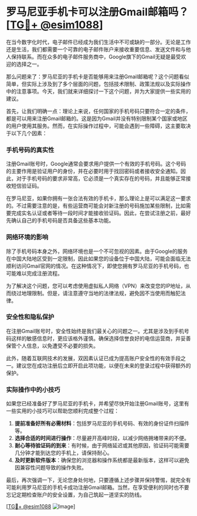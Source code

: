 # 罗马尼亚手机卡可以注册Gmail邮箱吗？[[TG💪+ @esim1088](https://t.me/s/esim1088)]

在当今数字化时代，电子邮件已经成为我们生活中不可或缺的一部分。无论是工作还是生活，我们都需要一个可靠的电子邮件账户来接收重要信息、发送文件和与他人保持联系。而在众多的电子邮件服务商中，Google旗下的Gmail无疑是最受欢迎的选择之一。

那么问题来了：罗马尼亚的手机卡是否能够用来注册Gmail邮箱呢？这个问题看似简单，但实际上涉及到了多个层面的问题，包括技术限制、政策法规以及实际操作中的注意事项。今天，我们就来详细探讨一下这个问题，并为大家提供一些实用的建议。

首先，让我们明确一点：理论上来说，任何国家的手机号码只要符合一定的条件，都是可以用来注册Gmail邮箱的。这是因为Gmail并没有特别限制某个国家或地区的用户使用其服务。然而，在实际操作过程中，可能会遇到一些障碍，这主要取决于以下几个因素：

### 手机号码的真实性

注册Gmail账号时，Google通常会要求用户提供一个有效的手机号码。这个号码的主要作用是验证用户的身份，并在必要时用于找回密码或者接收安全通知。因此，对于手机号码的要求非常高，它必须是一个真实存在的号码，并且能够正常接收短信验证码。

在罗马尼亚，如果你拥有一张合法有效的手机卡，那么理论上是可以满足这一要求的。不过需要注意的是，有些运营商可能会对新注册的号码施加某些限制，比如需要完成实名认证或者等待一段时间才能接收验证码。因此，在尝试注册之前，最好先确认自己的手机号码是否具备这些基本功能。

### 网络环境的影响

除了手机号码本身之外，网络环境也是一个不可忽视的因素。由于Google的服务在中国大陆地区受到一定限制，因此如果您的设备位于中国大陆，可能会面临无法顺利访问Gmail官网的情况。在这种情况下，即使您拥有罗马尼亚的手机号码，也可能难以完成注册流程。

为了解决这个问题，您可以考虑使用虚拟私人网络（VPN）来改变您的IP地址，从而绕过地理限制。但是，请注意遵守当地的法律法规，避免因不当使用而触犯法律。

### 安全性和隐私保护

在注册Gmail账号时，安全性始终是我们最关心的问题之一。尤其是涉及到手机号码这样的敏感信息时，更应该格外谨慎。确保选择信誉良好的电信运营商，并妥善保管个人信息，以免遭受不必要的损失。

此外，随着互联网技术的发展，双因素认证已成为提高账户安全性的有效手段之一。建议您在成功注册后立即开启此项功能，以便在未来的登录过程中获得额外的保护。

### 实际操作中的小技巧

如果您已经准备好了罗马尼亚的手机卡，并希望尽快开始注册Gmail账号，这里有一些实用的小技巧可以帮助您顺利完成整个过程：

1. **提前准备好所有必需材料**：包括罗马尼亚的手机号码、有效的身份证件扫描件等。
2. **选择合适的时间进行操作**：尽量避开高峰时段，以减少网络拥堵带来的不便。
3. **耐心等待验证码的到来**：有时候，由于网络延迟或其他原因，验证码可能需要几分钟才能到达您的手机上，请保持耐心。
4. **及时更新软件版本**：确保您的浏览器和操作系统都是最新版本，这样可以避免因兼容性问题导致的操作失败。

最后，再次强调一下，无论您身处何地，只要遵循上述步骤并保持警惕，就完全有可能利用罗马尼亚的手机卡成功注册Gmail邮箱。当然，在享受便利的同时也不要忘记定期检查账户的安全设置，为自己筑起一道坚实的防线。

[[TG💪+ @esim1088](https://t.me/s/esim1088) ![Image](https://i.postimg.cc/4NQfJmqS/Snipaste-2025-05-13-00-14-12.png)]